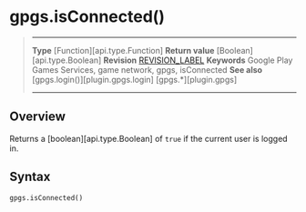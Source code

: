 # gpgs.isConnected()

> --------------------- ------------------------------------------------------------------------------------------
> __Type__              [Function][api.type.Function]
> __Return value__      [Boolean][api.type.Boolean]
> __Revision__          [REVISION_LABEL](REVISION_URL)
> __Keywords__          Google Play Games Services, game network, gpgs, isConnected
> __See also__          [gpgs.login()][plugin.gpgs.login]
>						[gpgs.*][plugin.gpgs]
> --------------------- ------------------------------------------------------------------------------------------

## Overview

Returns a [boolean][api.type.Boolean] of `true` if the current user is logged in.

## Syntax

	gpgs.isConnected()